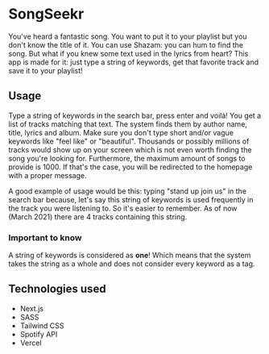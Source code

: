 # SongSeekr

You've heard a fantastic song. You want to put it to your playlist but you don't know the title of it.
You can use Shazam: you can hum to find the song. But what if you knew some text used in the lyrics from heart?
This app is made for it: just type a string of keywords, get that favorite track and save it to your playlist!

## Usage

Type a string of keywords in the search bar, press enter and voilà! You get a list of tracks matching that text.
The system finds them by author name, title, lyrics and album.
Make sure you don't type short and/or vague keywords like "feel like" or "beautiful".
Thousands or possibly millions of tracks would show up on your screen which is not even worth finding the song you're looking for.
Furthermore, the maximum amount of songs to provide is 1000.
If that's the case, you will be redirected to the homepage with a proper message.

A good example of usage would be this: typing "stand up join us" in the search bar because, let's say this string of keywords
is used frequently in the track you were listening to. So it's easier to remember.
As of now (March 2021) there are 4 tracks containing this string.

### Important to know

A string of keywords is considered as **one**!
Which means that the system takes the string as a whole and does not consider every keyword as a tag.

## Technologies used

- Next.js
- SASS
- Tailwind CSS
- Spotify API
- Vercel

